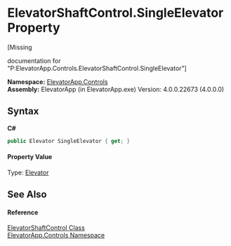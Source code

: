# ElevatorShaftControl.SingleElevator Property 
 

\[Missing <summary> documentation for "P:ElevatorApp.Controls.ElevatorShaftControl.SingleElevator"\]

**Namespace:**&nbsp;<a href="N_ElevatorApp_Controls">ElevatorApp.Controls</a><br />**Assembly:**&nbsp;ElevatorApp (in ElevatorApp.exe) Version: 4.0.0.22673 (4.0.0.0)

## Syntax

**C#**<br />
``` C#
public Elevator SingleElevator { get; }
```


#### Property Value
Type: <a href="T_ElevatorApp_Models_Elevator">Elevator</a>

## See Also


#### Reference
<a href="T_ElevatorApp_Controls_ElevatorShaftControl">ElevatorShaftControl Class</a><br /><a href="N_ElevatorApp_Controls">ElevatorApp.Controls Namespace</a><br />